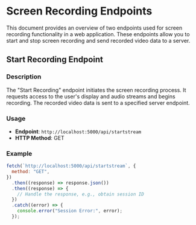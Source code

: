 # Screen Recording Endpoints

This document provides an overview of two endpoints used for screen recording functionality in a web application. These endpoints allow you to start and stop screen recording and send recorded video data to a server.

## Start Recording Endpoint

### Description

The "Start Recording" endpoint initiates the screen recording process. It requests access to the user's display and audio streams and begins recording. The recorded video data is sent to a specified server endpoint.

### Usage

- **Endpoint**: `http://localhost:5000/api/startstream`
- **HTTP Method**: GET

### Example

```javascript
fetch(`http://localhost:5000/api/startstream`, {
  method: "GET",
})
  .then((response) => response.json())
  .then((response) => {
    // Handle the response, e.g., obtain session ID
  })
  .catch((error) => {
    console.error("Session Error:", error);
  });
```

